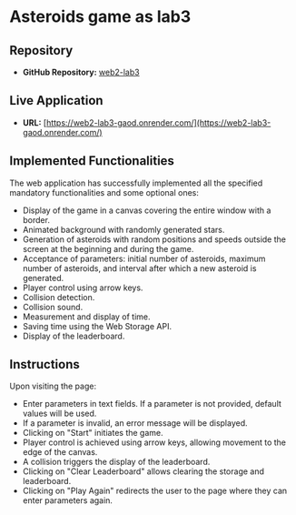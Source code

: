 # Asteroids game as lab3

## Repository
- **GitHub Repository:** [web2-lab3](https://github.com/LovreMitrovic/web2-lab3)

## Live Application
- **URL:** [https://web2-lab3-gaod.onrender.com/](https://web2-lab3-gaod.onrender.com/)

## Implemented Functionalities
The web application has successfully implemented all the specified mandatory functionalities and some optional ones:

- Display of the game in a canvas covering the entire window with a border.
- Animated background with randomly generated stars.
- Generation of asteroids with random positions and speeds outside the screen at the beginning and during the game.
- Acceptance of parameters: initial number of asteroids, maximum number of asteroids, and interval after which a new asteroid is generated.
- Player control using arrow keys.
- Collision detection.
- Collision sound.
- Measurement and display of time.
- Saving time using the Web Storage API.
- Display of the leaderboard.

## Instructions
Upon visiting the page:
- Enter parameters in text fields. If a parameter is not provided, default values will be used.
- If a parameter is invalid, an error message will be displayed.
- Clicking on "Start" initiates the game.
- Player control is achieved using arrow keys, allowing movement to the edge of the canvas.
- A collision triggers the display of the leaderboard.
- Clicking on "Clear Leaderboard" allows clearing the storage and leaderboard.
- Clicking on "Play Again" redirects the user to the page where they can enter parameters again.
